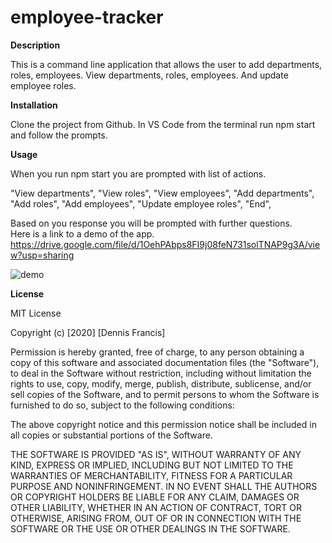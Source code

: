 # employee-tracker

**Description**

This is a command line application that allows the user to add departments, roles, employees. View departments, roles, employees. And update employee roles.

**Installation**

Clone the project from Github. In VS Code from the terminal run npm start and follow the prompts.

**Usage**

When you run npm start you are prompted with list of actions.

"View departments",
"View roles",
"View employees",
"Add departments",
"Add roles",
"Add employees",
"Update employee roles",
 "End",

Based on you response you will be prompted with further questions.       
Here is a link to a demo of the app.
https://drive.google.com/file/d/1OehPAbps8FI9j08feN731solTNAP9g3A/view?usp=sharing

![demo](./assets/employee-tracker-demo.gif)

**License**

MIT License

Copyright (c) [2020] [Dennis Francis]

Permission is hereby granted, free of charge, to any person obtaining a copy
of this software and associated documentation files (the "Software"), to deal
in the Software without restriction, including without limitation the rights
to use, copy, modify, merge, publish, distribute, sublicense, and/or sell
copies of the Software, and to permit persons to whom the Software is
furnished to do so, subject to the following conditions:

The above copyright notice and this permission notice shall be included in all
copies or substantial portions of the Software.

THE SOFTWARE IS PROVIDED "AS IS", WITHOUT WARRANTY OF ANY KIND, EXPRESS OR
IMPLIED, INCLUDING BUT NOT LIMITED TO THE WARRANTIES OF MERCHANTABILITY,
FITNESS FOR A PARTICULAR PURPOSE AND NONINFRINGEMENT. IN NO EVENT SHALL THE
AUTHORS OR COPYRIGHT HOLDERS BE LIABLE FOR ANY CLAIM, DAMAGES OR OTHER
LIABILITY, WHETHER IN AN ACTION OF CONTRACT, TORT OR OTHERWISE, ARISING FROM,
OUT OF OR IN CONNECTION WITH THE SOFTWARE OR THE USE OR OTHER DEALINGS IN THE
SOFTWARE.
